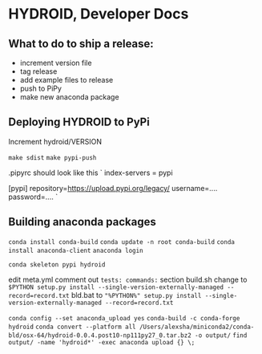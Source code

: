 # HYDROID, Developer Docs

## What to do to ship a release:
- increment version file
- tag release
- add example files to release
- push to PiPy
- make new anaconda package


## Deploying HYDROID to PyPi
Increment hydroid/VERSION

`make sdist`
`make pypi-push`

.pipyrc should look like this
`
index-servers =
  pypi

[pypi]
repository=https://upload.pypi.org/legacy/
username=....
password=....
`

## Building anaconda packages

`conda install conda-build`
`conda update -n root conda-build`
`conda install anaconda-client`
`anaconda login`

`conda skeleton pypi hydroid`

edit meta.yml
comment out `tests: commands:` section
build.sh change to
`$PYTHON setup.py install --single-version-externally-managed --record=record.txt`
bld.bat to
`"%PYTHON%" setup.py install --single-version-externally-managed --record=record.txt`


`conda config --set anaconda_upload yes`
`conda-build -c conda-forge hydroid`
`conda convert --platform all /Users/alexsha/miniconda2/conda-bld/osx-64/hydroid-0.0.4.post10-np111py27_0.tar.bz2 -o output/`
`find output/ -name 'hydroid*' -exec anaconda upload {} \;`

